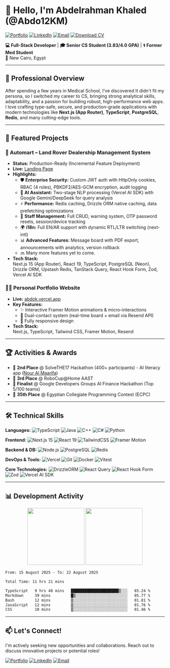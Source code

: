 # 👋 Hello, I'm Abdelrahman Khaled (@Abdo12KM)

[![Portfolio](https://img.shields.io/badge/Portfolio-%23000000.svg?style=for-the-badge&logo=vercel&logoColor=white)](https://abdok.vercel.app)
[![LinkedIn](https://img.shields.io/badge/LinkedIn-0077B5?style=for-the-badge&logo=linkedin&logoColor=white)](https://linkedin.com/in/abdo12k)
[![Email](https://img.shields.io/badge/Email-D14836?style=for-the-badge&logo=gmail&logoColor=white)](mailto:abdo12k@hotmail.com)
[![Download CV](https://img.shields.io/badge/CV-4CAF50?style=for-the-badge&logo=googleDrive&logoColor=white)](https://drive.google.com/file/d/1qgQ2StAQjO3qxvWbqQyrGxJQuC3LiUk6/view?usp=sharing)

**💻 Full-Stack Developer** | **🎓 Senior CS Student (3.83/4.0 GPA)** | **⚕️ Former Med Student**  
📍 New Cairo, Egypt

---

## 🚀 Professional Overview

After spending a few years in Medical School, I've discovered It didn't fit my persona, so I switched my career to CS, bringing strong analytical skills, adaptability, and a passion for building robust, high-performance web apps. I love crafting type-safe, secure, and production-grade applications with modern technologies like **Next.js (App Router)**, **TypeScript**, **PostgreSQL**, **Redis**, and many cutting-edge tools.

---

## 🚀 Featured Projects

### 🚗 Automart – Land Rover Dealership Management System
- **Status:** Production-Ready (Incremental Feature Deployment)
- **Live:** [Landing Page](https://automart.vercel.app)
- **Highlights:**
  - 🛡️ **Enterprise Security:** Custom JWT auth with HttpOnly cookies, RBAC (4 roles), PBKDF2/AES-GCM encryption, audit logging
  - 🤖 **AI Assistant:** Two-stage NLP processing (Vercel AI SDK) with Google Gemini/DeepSeek for query analysis
  - ⚡ **Performance:** Redis caching, Drizzle ORM native caching, data prefetching optimizations
  - 👥 **Staff Management:** Full CRUD, warning system, OTP password resets, session/device tracking
  - 🌍 **i18n:** Full EN/AR support with dynamic RTL/LTR switching (next-intl)
  - 📊 **Advanced Features:** Message board with PDF export, announcements with analytics, version rollback
  - 🔜 Many more features yet to come.
- **Tech Stack:**  
  Next.js 15 (App Router), React 19, TypeScript, PostgreSQL (Neon), Drizzle ORM, Upstash Redis, TanStack Query, React Hook Form, Zod, Vercel AI SDK

### 👨‍💻 Personal Portfolio Website
- **Live:** [abdok.vercel.app](https://abdok.vercel.app)  
- **Key Features:**
  - ✨ Interactive Framer Motion animations & micro-interactions
  - 📨 Dual-contact system (real-time board + email via Resend API)
  - 📱 Fully responsive design
- **Tech Stack:**  
  Next.js, TypeScript, Tailwind CSS, Framer Motion, Resend

---

## 🏆 Activities & Awards
- 🥈 **2nd Place** @ SolveTHE17 Hackathon (400+ participants) - AI literacy app ([Nour Al Maarifa](https://nour-alma3refa.vercel.app))
- 🥉 **3rd Place** @ RoboCup@Home AAST
- 🏅 **Finalist** @ Google Developers Groups AI Finance Hackathon (Top 5/100 teams)
- 🧠 **35th Place** @ Egyptian Collegiate Programming Contest (ECPC)

---

## 🛠️ Technical Skills

**Languages:** 
![TypeScript](https://img.shields.io/badge/TypeScript-3178C6?style=flat&logo=typescript&logoColor=white)
![Java](https://img.shields.io/badge/Java-007396?style=flat&logo=openjdk&logoColor=white)
![C++](https://img.shields.io/badge/C++-00599C?style=flat&logo=cplusplus&logoColor=white)
![C#](https://custom-icon-badges.demolab.com/badge/C%23-%23239120.svg?logo=cshrp&logoColor=white)
![Python](https://img.shields.io/badge/Python-3776AB?style=flat&logo=python&logoColor=white)

**Frontend:**
![Next.js 15](https://img.shields.io/badge/Next.js_15-000000?style=flat&logo=nextdotjs&logoColor=white)
![React 19](https://img.shields.io/badge/React_19-61DAFB?style=flat&logo=react&logoColor=black)
![TailwindCSS](https://img.shields.io/badge/TailwindCSS-06B6D4?style=flat&logo=tailwindcss&logoColor=white)
![Framer Motion](https://img.shields.io/badge/Framer%20Motion-0055FF?style=flat&logo=framer&logoColor=white)

**Backend & DB:**
![Node.js](https://img.shields.io/badge/Node.js-339933?style=flat&logo=nodedotjs&logoColor=white)
![PostgreSQL](https://img.shields.io/badge/PostgreSQL-4169E1?style=flat&logo=postgresql&logoColor=white)
![Redis](https://img.shields.io/badge/Redis-DC382D?style=flat&logo=redis&logoColor=white)

**DevOps & Tools:**
![Vercel](https://img.shields.io/badge/Vercel-000000?style=flat&logo=vercel&logoColor=white)
![Git](https://img.shields.io/badge/Git-F05032?style=flat&logo=git&logoColor=white)
![Docker](https://img.shields.io/badge/Docker-2496ED?style=flat&logo=docker&logoColor=white)
![Vitest](https://img.shields.io/badge/Vitest-6E9F18?style=flat&logo=vitest&logoColor=white)

**Core Technologies:**
![DrizzleORM](https://img.shields.io/badge/Drizzle_ORM-FF6600?style=flat)
![React Query](https://img.shields.io/badge/React_Query-FF4154?style=flat&logo=reactquery&logoColor=white)
![React Hook Form](https://img.shields.io/badge/React_Hook_Form-EC5990?style=flat&logo=reacthookform&logoColor=white)
![Zod](https://img.shields.io/badge/Zod-1A365D?style=flat&logo=zod&logoColor=white)
![Vercel AI SDK](https://img.shields.io/badge/Vercel_AI_SDK-000000?style=flat&logo=vercel&logoColor=white)

---

## 📊 Development Activity

<div align="center">
  <img height="180em" src="https://abdo-readme.vercel.app/api?username=abdo12km&show_icons=true&theme=dark&hide_border=true&count_private=true">
  <img height="180em" src="https://abdo-readme.vercel.app/api/top-langs/?username=abdo12km&layout=compact&theme=dark&hide_border=true">
</div>

<!--START_SECTION:waka-->

```txt
From: 15 August 2025 - To: 22 August 2025

Total Time: 11 hrs 21 mins

TypeScript   9 hrs 48 mins   █████████████████████▒░░░   85.24 %
Markdown     39 mins         █▒░░░░░░░░░░░░░░░░░░░░░░░   05.77 %
Bash         12 mins         ▒░░░░░░░░░░░░░░░░░░░░░░░░   01.81 %
JavaScript   12 mins         ▒░░░░░░░░░░░░░░░░░░░░░░░░   01.76 %
CSS          10 mins         ▒░░░░░░░░░░░░░░░░░░░░░░░░   01.46 %
```

<!--END_SECTION:waka-->

---

## 📫 Let's Connect!

I'm actively seeking new opportunities and collaborations. Reach out to discuss innovative projects or potential roles!

[![Portfolio](https://img.shields.io/badge/Portfolio-%23000000.svg?style=for-the-badge&logo=vercel&logoColor=white)](https://abdok.vercel.app)
[![LinkedIn](https://img.shields.io/badge/LinkedIn-0077B5?style=for-the-badge&logo=linkedin&logoColor=white)](https://linkedin.com/in/abdo12k)
[![Email](https://img.shields.io/badge/Email-D14836?style=for-the-badge&logo=gmail&logoColor=white)](mailto:abdo12k@hotmail.com)
